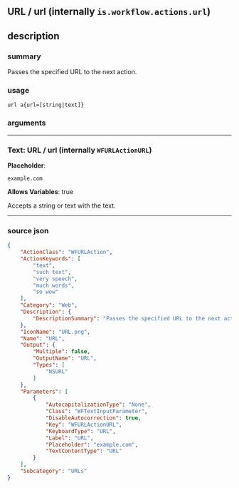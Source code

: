 
## URL / url (internally `is.workflow.actions.url`)


## description

### summary

Passes the specified URL to the next action.


### usage
```
url a{url=[string|text]}
```

### arguments

---

### Text: URL / url (internally `WFURLActionURL`)
**Placeholder**:
```
example.com
```
**Allows Variables**: true



Accepts a string 
or text
with the text.

---

### source json

```json
{
	"ActionClass": "WFURLAction",
	"ActionKeywords": [
		"text",
		"such text",
		"very speech",
		"much words",
		"so wow"
	],
	"Category": "Web",
	"Description": {
		"DescriptionSummary": "Passes the specified URL to the next action."
	},
	"IconName": "URL.png",
	"Name": "URL",
	"Output": {
		"Multiple": false,
		"OutputName": "URL",
		"Types": [
			"NSURL"
		]
	},
	"Parameters": [
		{
			"AutocapitalizationType": "None",
			"Class": "WFTextInputParameter",
			"DisableAutocorrection": true,
			"Key": "WFURLActionURL",
			"KeyboardType": "URL",
			"Label": "URL",
			"Placeholder": "example.com",
			"TextContentType": "URL"
		}
	],
	"Subcategory": "URLs"
}
```
